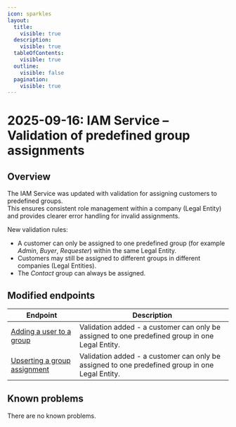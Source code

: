 ```yaml
---
icon: sparkles
layout:
  title:
    visible: true
  description:
    visible: true
  tableOfContents:
    visible: true
  outline:
    visible: false
  pagination:
    visible: true
---
```


# 2025-09-16: IAM Service – Validation of predefined group assignments

## Overview

The IAM Service was updated with validation for assigning customers to predefined groups.  
This ensures consistent role management within a company (Legal Entity) and provides clearer error handling for invalid assignments.

New validation rules:
* A customer can only be assigned to one predefined group (for example *Admin*, *Buyer*, *Requester*) within the same Legal Entity.  
* Customers may still be assigned to different groups in different companies (Legal Entities).  
* The *Contact* group can always be assigned.  

## Modified endpoints

| Endpoint | Description |
|----------|-------------|
| [Adding a user to a group](https://developer.emporix.io/api-references/api-guides/users-and-permissions/iam/api-reference/group-assignments#post-iam-tenant-groups-groupid-users) | Validation added - a customer can only be assigned to one predefined group in one Legal Entity. |
| [Upserting a group assignment](https://developer.emporix.io/api-references/api-guides/users-and-permissions/iam/api-reference/group-assignments#put-iam-tenant-groups-groupid-users-usertype-userid) | Validation added - a customer can only be assigned to one predefined group in one Legal Entity. |


## Known problems

There are no known problems.

